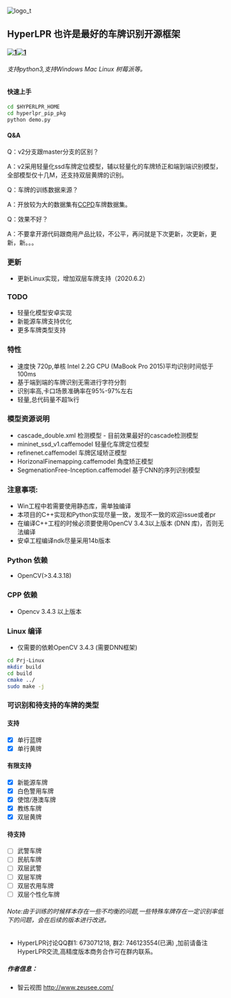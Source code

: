 ![logo_t](./demo_images/logo.png)

## HyperLPR   也许是最好的车牌识别开源框架

#### [![1](https://badge.fury.io/py/hyperlpr.svg "title")](https://pypi.org/project/hyperlpr/)[![1](https://img.shields.io/pypi/pyversions/hyperlpr.svg "title")](https://pypi.org/project/hyperlpr/)

###### 支持python3,支持Windows  Mac Linux 树莓派等。

#### 快速上手
```cmd
cd $HYPERLPR_HOME
cd hyperlpr_pip_pkg
python demo.py
```
#### Q&A

Q：v2分支跟master分支的区别？

A：v2采用轻量化ssd车牌定位模型，辅以轻量化的车牌矫正和端到端识别模型，全部模型仅十几M，还支持双层黄牌的识别。

Q：车牌的训练数据来源？

A：开放较为大的数据集有[CCPD](https://github.com/detectRecog/CCPD)车牌数据集。

Q：效果不好？

A：不要拿开源代码跟商用产品比较，不公平，再问就是下次更新，次更新，更新，新。。。


### 更新

- 更新Linux实现，增加双层车牌支持（2020.6.2）


### TODO

- 轻量化模型安卓实现
- 新能源车牌支持优化
- 更多车牌类型支持

### 特性

- 速度快 720p,单核 Intel 2.2G CPU (MaBook Pro 2015)平均识别时间低于100ms
- 基于端到端的车牌识别无需进行字符分割
- 识别率高,卡口场景准确率在95%-97%左右
- 轻量,总代码量不超1k行

### 模型资源说明

- cascade_double.xml  检测模型 - 目前效果最好的cascade检测模型
- mininet_ssd_v1.caffemodel  轻量化车牌定位模型
- refinenet.caffemodel 车牌区域矫正模型
- HorizonalFinemapping.caffemodel 角度矫正模型
- SegmenationFree-Inception.caffemodel 基于CNN的序列识别模型

### 注意事项:

- Win工程中若需要使用静态库，需单独编译
- 本项目的C++实现和Python实现尽量一致，发现不一致的欢迎issue或者pr
- 在编译C++工程的时候必须要使用OpenCV 3.4.3以上版本 (DNN 库)，否则无法编译 
- 安卓工程编译ndk尽量采用14b版本

### Python 依赖

- OpenCV(>3.4.3.18)

### CPP 依赖

- Opencv 3.4.3 以上版本

### Linux 编译

- 仅需要的依赖OpenCV 3.4.3 (需要DNN框架)

```bash
cd Prj-Linux
mkdir build 
cd build
cmake ../
sudo make -j 
```

###  

### 可识别和待支持的车牌的类型

#### 支持
- [x] 单行蓝牌
- [x] 单行黄牌
#### 有限支持
- [x] 新能源车牌
- [x] 白色警用车牌
- [x] 使馆/港澳车牌
- [x] 教练车牌
- [x] 双层黄牌
#### 待支持
- [ ] 武警车牌
- [ ] 民航车牌
- [ ] 双层武警
- [ ] 双层军牌
- [ ] 双层农用车牌
- [ ] 双层个性化车牌

###### Note:由于训练的时候样本存在一些不均衡的问题,一些特殊车牌存在一定识别率低下的问题，会在后续的版本进行改进。

- HyperLPR讨论QQ群1: 673071218, 群2: 746123554(已满) ,加前请备注HyperLPR交流,高精度版本商务合作可在群内联系。

##### 作者信息：

- 智云视图 http://www.zeusee.com/

